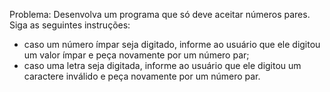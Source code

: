 Problema:
Desenvolva um programa que só deve aceitar números pares. Siga as seguintes instruções:
- caso um número ímpar seja digitado, informe ao usuário que ele digitou um valor ímpar e peça novamente por um número par;
- caso uma letra seja digitada, informe ao usuário que ele digitou um caractere inválido e peça novamente por um número par.
